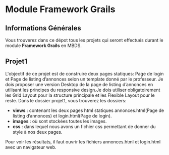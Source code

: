 # Module Framework Grails

## Informations Générales

Vous trouverez dans ce dépot tous les projets qui seront effectués durant le module **Framework Grails** en MBDS.

## Projet1
L'objectif de ce projet est de construire deux pages statiques: Page de login et Page de listing d’annonces selon un template donné par le professeur. Je dois proposer une version Desktop de la page de listing d’annonces en utilisant les principes du responsive design.Je dois utiliser obligatoirement les Grid Layout pour la structure principale et les Flexible Layout pour le reste.
Dans le dossier projet1, vous trouverez les dossiers:
* **views** : contenant les deux pages html statiques annonces.html(Page de listing d’annonces) et login.html(Page de login).
* **images** : où sont stockées toutes les images.
* **css** : dans lequel nous avons un fichier css permettant de donner du style à nos deux pages.

Pour voir les résultats, il faut ouvrir les fichiers annonces.html et login.html avec un navigateur web.
